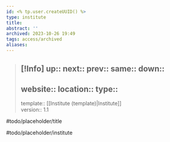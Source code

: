 ```yaml
---
id: <% tp.user.createUUID() %>
type: institute
title:
abstract: ''
archived: 2023-10-26 19:49
tags: access/archived
aliases:
---
```

> [!Info]
> up::
> next::
> prev::
> same::
> down::
> ---
> website::
> location::
> type::
> ---
> template:: [[Institute (template)|Institute]]  
> version:: 1.1  

#todo/placeholder/title 

#todo/placeholder/institute 